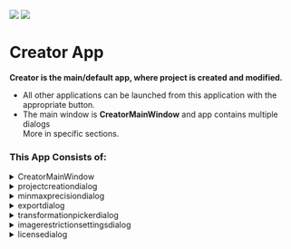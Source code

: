 <!-- PROJECT LOGO -->
<br />
<div align="left">
<img src="https://github.com/dekdekan/lidaretto-desktop/blob/completeRefactor_change_cuts/README_images/logo_black.svg#gh-light-mode-only">
<img src="https://github.com/dekdekan/lidaretto-desktop/blob/completeRefactor_change_cuts/README_images/logo_white.svg#gh-dark-mode-only">
</div>
  <h1 align="left">Creator App</h1>

**Creator is the main/default app, where project is created and modified.**
 - All other applications can be launched from this application with the appropriate button.
 - The main window is **CreatorMainWindow** and app contains multiple dialogs
<br /> More in specific sections. <br /> 

### This App Consists of:

<!-- //////////////////////////////////////////////////////////////////////////////////////////////////////////////////////////////////////////////////////// -->

<details><summary>CreatorMainWindow</summary>
<p>
    
## CreatorMainWindow is the main window, where all other apps and actions can be called.

### Getting Started
<details><summary>&emsp;&emsp;  Top main .ui menu </summary>  <!--////////////////////////////////////////////////////////////////////// --></br>


1. To use the application, it is necessary to create a project at the beginning. The project can be created with UI by button **New** in the top main menu. With this button the action  **on_actionNew_triggered** is called:

```js
  void CreatorMainWindow::on_actionNew_triggered(bool checked)
```
  * 1.After calling the **on_actionNew_triggered**, a **ProjectCreationDialog** dialog is opened. In this dialog all necessary files for creating the project are selected. See section **projectcreationdialog**.
```diff
- See section projectcreationdialog
```
  * 2.The project is created based on values in loaded calibration,lidar,camera files.
```diff
- See **Project** library, where project creation and modifications are defined. The project is created and saved to .PRJ file.
```
  * 3.The created project is opened and all ui. elements are inits with the project values. 
  
<br>
  
2. The already created project can be loaded in UI by **Open** button in the top main menu.
With this button the action  **on_actionOpenProj_triggered** is called. In action the **openProject** method is called:
```js
void CreatorMainWindow::on_actionOpenProj_triggered()
```
<br>
  
3. The already created project can be loaded by **openProject** method:
   - `filename` - filename of .PRJ file  
```js
int CreatorMainWindow::openProject(QString filename)
```  
  - 1.The project is opened based on values loaded from .PRJ file.
  - 2.All ui. elements are inits with the project values.

<br>
  
4. Graphs displaying trajectory informations can be created and displayed by **Graphs** button, which calls action  **on_actionGraphs_triggered**. 
```js
void CreatorMainWindow::on_actionGraphs_triggered()
```
<br>

5. **Outputs** button opens the folder, where all the exported files are. It calls action **on_actionOpen_Output_triggered**.
```js
void CreatorMainWindow::on_actionOpen_Output_triggered()
```
<br>

6. With **Google Earth** button is called action **on_actionGoogle_Earth_triggered**, where is created KML file from trajectory. KML file can be displayed in Google Earth.
```js
void CreatorMainWindow::on_actionGoogle_Earth_triggered()
```
<br>
  
7. With **Tools** button can be some tool apps opened:
   - `Gopro Player.`- see **GoProPlayer** app
   - `360 Video Player` - see **GarminPlayer** app
   - `UAV Flight Planner` - see **FlightParameters** app
   - `Cloud Calibrator` - see **CloudCalibration** app
   - `Panorama Generator` - see **ImageGenerator** app

   - The tool actions are inits in **initAppsToButtonsAction** method.
```js
void CreatorMainWindow::initAppsToButtonsAction()
```
<br>
  
8. With **Settings** button is called action **on_actionSettings_triggered**.
```js
void CreatorMainWindow::on_actionSettings_triggered()
```
 
```diff
 In on_actionSettings_triggered the **MinMaxPrecisionDialog** is opened. In this dialog some app settings can be changed. 
- See section minmaxprecisiondialog
``` 
<br>
  
  
9. With **history** button can be displayed all project exports in right tab. It runs action **on_pushButton_OpenHistory_clicked**.
  
```js
void CreatorMainWindow::on_pushButton_OpenHistory_clicked()
```
  - Exports can be opened, delete in history tab 
 
<br>
  
  
10. With **Export** button is called action **on_actionExport_triggered**.
  
```js
void CreatorMainWindow::on_actionExport_triggered()
```
```diff
 In on_actionExport_triggered the **ExportDialog** is opened. In this dialog can be set preferences for cloud export. Everything is exported on dialog confirmation.
- See section exportdialog
``` 
<br>
  
  
  
</details>

<details><summary>&emsp;&emsp; Right .ui menu for manipulating with trajectory </summary> <!
  -/////////////////////////////////////////////// --></br>
  
1. To select/deselect whole trajectory is used **Select/Deselect All** button, which runs **on_toolButton_select_all_clicked** slot:
```js
void CreatorMainWindow::on_toolButton_select_all_clicked()
```

2. To select/deselect some part of trajectory is used **Select/Deselect by** button. <br />
Change selection in **Select by**  button trigger **onSelectionButton**  slot.

    * `isModeActive` - whether selection in main menu is chosen
    * `selectMode` - which subselection is chosen

```js
void CreatorMainWindow::onSelectionButton(bool isModeActive, int selectMode)
```
&emsp; Based on "selectMode" the four selections can be done: (by hand,time,polygon,rectangle).<br />
&emsp; Selection button is promoted to **SelectButton class**, that inherits from **MultiModeButton class(defined in GuiComponents lib)**

<br>
  
3. To select/deselect some part of trajectory is used **Select/Deselect by** button. <br />
Change selection in **Deselect by**  button trigger **onDeselectionButton**  slot.

    * `isModeActive` - whether selection in main menu is chosen
    * `selectMode` - which subselection is chosen
  
```js
void CreatorMainWindow::onDeselectionButton(bool isModeActive, int deselectMode) //exclude part
```
&emsp;&ensp;Based on "deselectMode" the two deselections can be done(by hand,rectangle).\n
&emsp;&ensp;Deselection button is promoted to **DeselectButton class**, that inherits from **MultiModeButton class(defined in GuiComponents lib)**
<br>

4. The **Split Point** button trigger **on_toolButton_split_point_clicked** slot:<br>
  Enables/disables to add split point on trajectory, by clicking somewhere on trajectory.
```js
void CreatorMainWindow::on_toolButton_split_point_clicked()
```
  <br>

5. The **Undo** button trigger **on_toolButton_undo_clicked** slot:<br>
  Removes the last trajectory selection made. 
```js
void CreatorMainWindow::on_toolButton_split_point_clicked()
```
```diff
 For getting previous selection is used UndoSelectionStack.
- See undoselectionstack in MapInteraction lib
``` 
  <br>

6. The **Info** button trigger **on_toolButton_info_clicked** slot:<br>
  Enables/disables to show information about trajectory point(selected by clicking on the trajectory). 
```js
void CreatorMainWindow::on_toolButton_info_clicked()
```
  <br>

7. The **Profiles** button trigger **on_toolButton_profiles_clicked** slot:<br>
  ```diff
  Opens views, where profiles can be displayed. In profile mode can be done some corrections and so on.
- See section Profile mode
``` 
```js
void CreatorMainWindow::on_toolButton_profiles_clicked()
```
</details>


<details><summary>&emsp;&emsp; 
Profile mode(Projections, corrections,RTK points) </summary> <!--/////////////////////////////////////////////////////////////////////// --></br>

> __Note__ 
> Profile mode is activated by "Profiles" button in right menu 

- In default cut(ZX projection), aerial(XY projection) profiles are displayed.
- Sideway(ZY projection) is enabled with sideway button and displayed with click somewhere in aerial or cut vindow.
```diff
- Projections are managed in qcloudaerialview, qcloudcutwindow, qsidewayview classes
- See it in **MapInteraction lib**
``` 


1. With click on trajectory in profile mode is triggered a **lineCutFinished** slot: 
   - `lineCutPoint` - ndex of trajectory point, where was clicked  

```js
void CreatorMainWindow::lineCutFinished(int lineCutPoint)
```
&emsp;&emsp; - Prepares perpendicular line segment to trajectory(displayed on map) at given point, where was clicked .<br>
&emsp;&emsp; - Takes frames that corresponds to prepared line segment and generates cloud.<br>
&emsp;&emsp; - This cloud then displays to projection views(cut and aerial view)

  <br>

2. Sideway(ZY projection) is enabled with sideway button and displayed with click somewhere in aerial or cut vindow. Click trigger slot **sideWayCutSelected**:
   - `cx` - X position of cutting line center
   - `cy` - Y position of cutting line center  
   - `rx` - direction vector of cutting line 
   - `ry` - direction vector of cutting line

```js
void CreatorMainWindow::sideWayCutSelected(double cx, double cy, double rx, double ry)
```
&emsp;&emsp; - Slot that prepares and show cloud in sideway view.

  <br>
  
3. Width, length of cutting line can be changed in right menu and confirm with **Recalc** button:
   - `retainZoomAndOffsets` - whether zoom and offset should be retained

```js
void CreatorMainWindow::recalcProfile(bool retainZoomAndOffsets)
```
&emsp;&emsp; - Method **recalcProfile** recalculates profiles based on values of cutting line and used zones

  <br>

4. Measurements can be enabled with measurement button and done with clicks in profile windows.
  Measurement button trigger slot **on_pushButton_measureProfiles_clicked**, which enables measurements in profile windows.

```js
void CreatorMainWindow::on_pushButton_measureProfiles_clicked()
```
  <br>

 5. After measurements can be created corrections of cloud. Correction can be created with FIT button after measurement is done. FIT button trigger slot **on_pushButton_FitProfiles_clicked**.

```js
void CreatorMainWindow::on_pushButton_FitProfiles_clicked()
```
&emsp;&emsp; - Firstly opens dialog with list of zones that corresponds to cutting line and waits for selection
and confirmation of a some zone(correction will be made for this zone).<br>
&emsp;&emsp; - Based on measurements prepares and makes correction of chosen zone.
  
> __Note__ 
> Corrections can be edited in FIT tab.

  <br>
  
 6. RTK points can be add in GCP tab with **Add Points** button.
```js
void CreatorMainWindow::on_pushButton_addRTKPoints_clicked()
```
&emsp;&emsp; - Opens file dialog to load RTK point from file.<br>
&emsp;&emsp; - After loading of RTK points file the **addrtkpointsdialog**  dialog is opened to manage and add this points.
```diff
- See section addrtkpointsdialog
```  
&emsp;&emsp; - On confirmation of dialog adds RTK points to project.

> __Note__ 
> RTK points can be edited in GCP tab.

  <br>

 7. Range filter can be created with button next to range filter dropbox in right menu. This button trigger slot 
**on_pushButton_profiles_rangeFilters_clicked**
```js
void CreatorMainWindow::on_pushButton_profiles_rangeFilters_clicked()
```
&emsp;&emsp; - 1.Firstly the **ChooseFromExistingFiltersDialog** dialog is opened to choose existing range filter, or select to create new one.<br>

&emsp;&emsp; - 2.Opens **LidarFilterDialog** dialog to define ranges for filter.<br>

&emsp;&emsp; - 3.On confirmation the new range filter is created to project.<br>
  <br>

</details>  

---

</p>
</details>






<!-- //////////////////////////////////////////////////////////////////////////////////////////////////////////////////////////////////////////////////////// -->

<details><summary>projectcreationdialog</summary>
<p>

## This dialog shows in creator app when "New" project button is pressed. Dialog serves to manage creation of new project.
  
### Getting Started
1. In this dialog should be set files needed for project creation.(Trajectory,lidar,calibration and optional camera file).<br>
 After confirmation of this dialog the dialog **saveprojectdialog** displays, where name,description and output path to new project can be entered. On confirmation the **createProjectDataAndSave** method ic called:
```js
void ProjectCreationDialog::createProjectDataAndSave()
```
  &emsp;&emsp; - Method **createProjectDataAndSave** starts thread to generate new project based on trajectory,lidar,calibration,camera files, that were chosen in .ui. The project is opened after creation. <br>

 <br>

---

</p>
</details>
  
  
  
  
  
  
<!-- //////////////////////////////////////////////////////////////////////////////////////////////////////////////////////////////////////////////////////// -->

<details><summary>minmaxprecisiondialog</summary>
<p>

##  Class that serves to manage some basic settings .<br>
   - This dialog shows in creator app when "Settings" button is pressed.
   - In this dialog can be set language, quality indicator, usage of some filters and more.
  
### Getting Started
1. In settings can be also changed appearance(font size,dark/light mode)
   - Dark style is defined in **:/qdarkstyle/light/darkstyle.qss** file
   - Light style is defined in **:/qdarkstyle/light/lightstyle.qss** file
  

> __Note__ 
> In qss files are defined styles for each ui element. The right way to write qss and all properties you can see in this link https://doc.qt.io/qt-6/stylesheet-reference.html

 <br>

---

</p>
</details>


<!-- //////////////////////////////////////////////////////////////////////////////////////////////////////////////////////////////////////////////////////// -->

<details><summary>exportdialog</summary>
<p>

##  Class serves to display settings of export before export.\n
   - This dialog shows in creator app when "export" button is pressed.\n
   - In this dialog can be set colorization of exported cloud, some filters, usage of FIT corrections and many more.
  
### Getting Started
1. To set project that should be exported use method **setWorkingProject** on object:
```js
void ExportDialog::setWorkingProject(std::shared_ptr<Project> newproject)
```
&emsp;&emsp; - Inits all .ui elements with project settings<br>
   
  <br>
  
2. In dialog can be set datum for export. Button to manage datums is next to Coordinate System dropdown, where the datum can be selected.
```diff
- See section transformationpickerdialog
``` 

   <br>
  
3. In dialog can be set range filter for export. Button to manage range filters is next to Range Filter dropdown, where the range filter can be selected.
  
&emsp;&emsp; - 1.Firstly the **ChooseFromExistingFiltersDialog** dialog is opened to choose existing range filter, or select to create new one.<br>

&emsp;&emsp; - 2.Opens **LidarFilterDialog** dialog to define ranges for selected or new filter.<br>

   <br>
  
 4. In dialog can be set image filters for export. Button to manage image filters is next to Image Filter dropdown, where the image filter can be selected.
  
&emsp;&emsp; - **imageRestrictionSettingsDialog** is shown after the button is pressed 
```diff
- See section imagerestrictionsettingsdialog
``` 

   <br>
  
5. Clicks on **Advanced Filtering** button displays **simpleoctomapfiltersettingsdialog**, where some others settings for export can be defined.

  
> __Note__ 
> On confirmation the export settings are saved to registry


 <br>

---

</p>
</details>

<!-- //////////////////////////////////////////////////////////////////////////////////////////////////////////////////////////////////////////////////////// -->

<details><summary>transformationpickerdialog</summary>
<p>

##  Class serves to manage datums transformations, manage grids, geoids.\n
  
### Getting Started
1. The upper list contains all Datums from which the user can select the ones he wants to have in usage
2. In bottom list are currently used Datums for which can be defined Grid and Geoid. The button **Set Grid/Geoid** displays **selectgridandgeoiddialog** dialog, where gird and geoid can be choosen from options.
  
> __Note__ 
> We have 12 specialized Datums, which are defined in library **Datums**
  
> __Warning__ 
> All other EPSG Datums are defined in file **epsg_correct**, that should be in release/bin folder

 <br>

---

</p>
</details>




<!-- //////////////////////////////////////////////////////////////////////////////////////////////////////////////////////////////////////////////////////// -->

<details><summary>imagerestrictionsettingsdialog</summary>
<p>

## In this dialog can be defined image filters
  
### Getting Started
1. New filter can be add with + button.
```js
void imageRestrictionSettingsDialog::on_pushButton_add_filter_clicked()
```
   <br>

2. Filters can be also imported from saved file.
```js
void imageRestrictionSettingsDialog::on_pushButton_import_clicked()
```
   <br>

3. Right click on filter trigger **showContextMenu** slot that shows menu
```js
void imageRestrictionSettingsDialog::showContextMenu(const QPoint &pos)
```
&emsp;&emsp; - In menu the filter can be deleted or new filter zone can be added.
  
 <br>
  
4. Right click on filter zone trigger **deleteZone** slot that deletes zone
```js
void imageRestrictionSettingsDialog::deleteZone(std::vector<QTreeWidgetItem*> fitID)
```  
 <br>
  
5. Filter zone can be add by right click on filter and choose **Add Zone** from menu.
  - Then the zones can be selected in video view
  - The zones can be saved to registry with **save** button which will show.
 <br>
  
6. Image filter can be exported to file with **export** button, that trigger **on_pushButton_export_clicked** slot.
```js
void imageRestrictionSettingsDialog::on_pushButton_export_clicked()
```  
&emsp;&emsp; - Filters are saved to defined XML file with suffix .IRF

  
  
---

</p>
</details>
  
  
  
  
<!-- //////////////////////////////////////////////////////////////////////////////////////////////////////////////////////////////////////////////////////// -->
  
<details><summary>licensedialog</summary>
<p>

## This dialog serves to control user license before starting the creator. It is used iin main.cpp
  Firstly user need to send us a code based on which we can generate serial key. Based on serial key user can activate creator. 
> __Note__ 
> Example of final code, that is send from customer to us, can be **1024228818019aw3CGkj1tO961Ll**
  
### Code is created with some steps:
  - 1.Firstly we generate some random 16chars string to registry, for example **9aw3CGkj1tO961Ll**
  - 2.Getting CPUID of user PC. CPU ID example is **906A3**.
  - 3.Appending some random hex chars to have 8 chars(seed) along with CPUID. Example **906A3E09**
  - 4.We change this seed to decimal values. Decimal values from step 3. for example is **2422881801**
  - 5.The final code that is send to us has at the beginning length of seed to recover hexadecimal values from decimal when we will generate serial code. The first 2 chars defines length. In example code **~~10~~24228818019aw3CGkj1tO961Ll** , **10** is the length of seed. When length would be **9** at the beginning would be **09**.
  - 6.The next chars(with defined length in step 5., specifically **10**) in code  are seed in decimal form from step 4. **10~~2422881801~~9aw3CGkj1tO961Ll**
  - 7.The random code from step 1. is attached at the end of final code. **102422881801~~9aw3CGkj1tO961Ll~~**
  
  
  ### The creation of serial, which is send to customer for activation, is done in **licenseCreator** app. Serial code is generated based on code described above.


---

</p>
</details>
  
<!-- //////////////////////////////////////////////////////////////////////////////////////////////////////////////////////////////////////////////////////// -->



